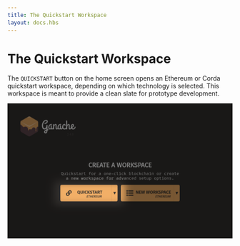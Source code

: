 ```yaml
---
title: The Quickstart Workspace
layout: docs.hbs
---
```

# The Quickstart Workspace

The `QUICKSTART` button on the home screen opens an Ethereum or Corda quickstart workspace, depending on which technology is selected. This workspace is meant to provide a clean slate for prototype development.

![Quickstart Button](/img/docs/ganache/v2-shared-seese/home-quickstart.png)
